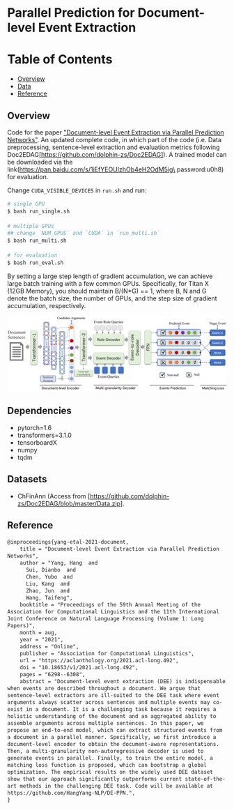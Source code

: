 # Parallel Prediction for Document-level Event Extraction


Table of Contents
=================
  * [Overview](#overview)
  * [Data](#data)
  * [Reference](#reference)

## Overview
Code for the paper ["Document-level Event Extraction via Parallel Prediction Networks"](https://aclanthology.org/2021.acl-long.492/).
An updated complete code, in which part of the code (i.e. Data preprocessing, sentence-level extraction and evaluation metrics following Doc2EDAG[https://github.com/dolphin-zs/Doc2EDAG]).
A trained model can be downloaded via the link(https://pan.baidu.com/s/1iEfYEOUIzhOb4eH2OdM5ig\ password:u0h8) for evaluation.

Change `CUDA_VISIBLE_DEVICES` in `run.sh` and run:
```bash
# single GPU
$ bash run_single.sh

# multiple GPUs
## change `NUM_GPUS` and `CUDA` in `run_multi.sh`
$ bash run_multi.sh

# for evaluation
$ bash run_eval.sh
```
By setting a large step length of gradient accumulation, we can achieve large batch training with a few common GPUs. Specifically, for Titan X (12GB Memory), you should maintain B/(N*G) == 1,
where B, N and G denote the batch size, the number of GPUs, and the step size of gradient accumulation, respectively.

<p align="center">
  <img src="./overview.png" alt="Photo" style="width="100%;"/>
</p>

## Dependencies 
- pytorch=1.6 
- transformers=3.1.0
- tensorboardX
- numpy
- tqdm

## Datasets
- ChFinAnn (Access from [https://github.com/dolphin-zs/Doc2EDAG/blob/master/Data.zip].

## Reference
```
@inproceedings{yang-etal-2021-document,
    title = "Document-level Event Extraction via Parallel Prediction Networks",
    author = "Yang, Hang  and
      Sui, Dianbo  and
      Chen, Yubo  and
      Liu, Kang  and
      Zhao, Jun  and
      Wang, Taifeng",
    booktitle = "Proceedings of the 59th Annual Meeting of the Association for Computational Linguistics and the 11th International Joint Conference on Natural Language Processing (Volume 1: Long Papers)",
    month = aug,
    year = "2021",
    address = "Online",
    publisher = "Association for Computational Linguistics",
    url = "https://aclanthology.org/2021.acl-long.492",
    doi = "10.18653/v1/2021.acl-long.492",
    pages = "6298--6308",
    abstract = "Document-level event extraction (DEE) is indispensable when events are described throughout a document. We argue that sentence-level extractors are ill-suited to the DEE task where event arguments always scatter across sentences and multiple events may co-exist in a document. It is a challenging task because it requires a holistic understanding of the document and an aggregated ability to assemble arguments across multiple sentences. In this paper, we propose an end-to-end model, which can extract structured events from a document in a parallel manner. Specifically, we first introduce a document-level encoder to obtain the document-aware representations. Then, a multi-granularity non-autoregressive decoder is used to generate events in parallel. Finally, to train the entire model, a matching loss function is proposed, which can bootstrap a global optimization. The empirical results on the widely used DEE dataset show that our approach significantly outperforms current state-of-the-art methods in the challenging DEE task. Code will be available at https://github.com/HangYang-NLP/DE-PPN.",
}
```